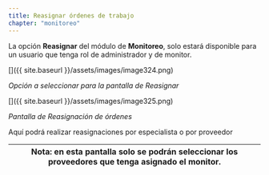 ```yaml
---
title: Reasignar órdenes de trabajo
chapter: "monitoreo"
---
```


La opción **Reasignar** del módulo de **Monitoreo**, solo estará disponible para un usuario que tenga rol de administrador y de monitor.

[]({{ site.baseurl }}/assets/images/image324.png)

_Opción a seleccionar para la pantalla de Reasignar_

[]({{ site.baseurl }}/assets/images/image325.png)

_Pantalla de Reasignación de órdenes_

Aquí podrá realizar reasignaciones por especialista o por proveedor

| **Nota:** en esta pantalla solo se podrán seleccionar los proveedores que tenga asignado el monitor. |
| --- |
